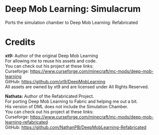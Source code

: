 # Deep Mob Learning: Simulacrum
Ports the simulation chamber to Deep Mob Learning: Refabricated  

# **Credits**  
**xt9:** Author of the original Deep Mob Learning \
For allowing me to reuse his assets and code.\
You can check out his project at these links:\
Curseforge: https://www.curseforge.com/minecraft/mc-mods/deep-mob-learning \
GitHub: https://github.com/xt9/DeepMobLearning \
All assets are owned by xt9 and are licensed under All Rights Reserved.

**Nathata:** Author of the Refabricated Project.\
For porting Deep Mob Learning to Fabric and helping me out a bit.\
His version of DML does not include the Simulation Chamber.\
You can check out his project at these links:\
Curseforge: https://www.curseforge.com/minecraft/mc-mods/deep-mob-learning-refabricated \
GitHub: https://github.com/NathanPB/DeepMobLearning-Refabricated
